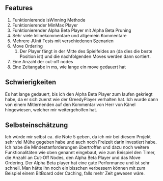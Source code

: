 ## Features
1. Funktionierende isWinning Methode
2. Funktionierender MinMax Player
3. Funktionierender Alpha Beta Player mit Alpha Beta Pruning
4. Sehr viele Inlinekommentare und allgemein Kommentare
5. Mehrere JUnit Tests mit verschiedenen Szenarien
6. Move Ordering 
   1. Der Player fängt in der Mitte des Spielfeldes an (da dies die beste Position ist) und die nachfolgenden Moves werden dann sortiert.
7. Eine Anzahl der cut-off nodes
8. Eine Zeitangabe in ms, wie lange ein move gedauert hat

## Schwierigkeiten
Es hat lange gedauert, bis ich den Alpha Beta Player zum laufen gekriegt habe, da er sich zuerst wie der GreedyPlayer verhalten hat. Ich wurde dann von einem Mitlernenden auf den Kommentar von Herr von Känel hingewiesen, welcher mir weitergeholfen hat.

## Selbsteinschätzung

Ich würde mir selbst ca. die Note 5 geben, da ich mir bei diesem Projekt sehr viel Mühe gegeben habe und auch noch Freizeit darin investiert habe. Ich habe die Mindestanforderungen übertroffen und dazu noch weitere Funktionalitäten wie oben genannt eingebaut, wie zum Beispiel den Timer, die Anzahl an Cut-Off Nodes, den Alpha Beta Player und das Move Ordering.
Der Alpha Beta player hat eine gute Performance und ist sehr schnell. Man hätte ihn noch ein bisschen verbessern können mit zum Beispiel einem BitBoard oder Caching, falls mehr Zeit gewesen wäre.

